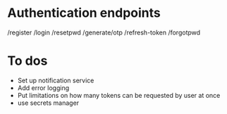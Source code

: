 # Authentication endpoints

/register
/login
/resetpwd
/generate/otp
/refresh-token
/forgotpwd

# To dos

- Set up notification service
- Add error logging
- Put limitations on how many tokens can be requested by user at once
- use secrets manager
